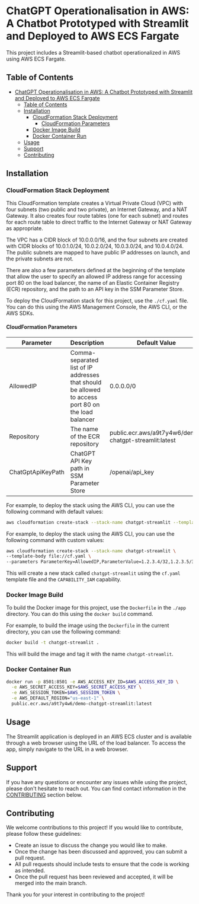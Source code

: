 # ChatGPT Operationalisation in AWS: A Chatbot Prototyped with Streamlit and Deployed to AWS ECS Fargate

This project includes a Streamlit-based chatbot operationalized in AWS using AWS ECS Fargate.

## Table of Contents

- [ChatGPT Operationalisation in AWS: A Chatbot Prototyped with Streamlit and Deployed to AWS ECS Fargate](#chatgpt-operationalisation-in-aws-a-chatbot-prototyped-with-streamlit-and-deployed-to-aws-ecs-fargate)
  - [Table of Contents](#table-of-contents)
  - [Installation](#installation)
    - [CloudFormation Stack Deployment](#cloudformation-stack-deployment)
      - [CloudFormation Parameters](#cloudformation-parameters)
    - [Docker Image Build](#docker-image-build)
    - [Docker Container Run](#docker-container-run)
  - [Usage](#usage)
  - [Support](#support)
  - [Contributing](#contributing)

## Installation

### CloudFormation Stack Deployment

This CloudFormation template creates a Virtual Private Cloud (VPC) with four subnets (two public and two private), an Internet Gateway, and a NAT Gateway. It also creates four route tables (one for each subnet) and routes for each route table to direct traffic to the Internet Gateway or NAT Gateway as appropriate.

The VPC has a CIDR block of 10.0.0.0/16, and the four subnets are created with CIDR blocks of 10.0.1.0/24, 10.0.2.0/24, 10.0.3.0/24, and 10.0.4.0/24. The public subnets are mapped to have public IP addresses on launch, and the private subnets are not.

There are also a few parameters defined at the beginning of the template that allow the user to specify an allowed IP address range for accessing port 80 on the load balancer, the name of an Elastic Container Registry (ECR) repository, and the path to an API key in the SSM Parameter Store.

To deploy the CloudFormation stack for this project, use the `./cf.yaml` file. You can do this using the AWS Management Console, the AWS CLI, or the AWS SDKs.

#### CloudFormation Parameters

| Parameter | Description | Default Value |
| --- | --- | --- |
| AllowedIP | Comma-separated list of IP addresses that should be allowed to access port 80 on the load balancer | 0.0.0.0/0 |
| Repository | The name of the ECR repository | public.ecr.aws/a9t7y4w6/demo-chatgpt-streamlit:latest |
| ChatGptApiKeyPath | ChatGPT API Key path in SSM Parameter Store | /openai/api_key |

For example, to deploy the stack using the AWS CLI, you can use the following command with default values:

```bash
aws cloudformation create-stack --stack-name chatgpt-streamlit --template-body file://cf.yaml --capabilities CAPABILITY_IAM
```

For example, to deploy the stack using the AWS CLI, you can use the following command with custom values:

```bash
aws cloudformation create-stack --stack-name chatgpt-streamlit \
--template-body file://cf.yaml \
--parameters ParameterKey=AllowedIP,ParameterValue=1.2.3.4/32,1.2.3.5/32 ParameterKey=Repository,ParameterValue=public.ecr.aws/a9t7y4w6/demo-chatgpt-streamlit:latest ParameterKey=ChatGptApiKeyPath,ParameterValue=/openai/api_key
```

This will create a new stack called `chatgpt-streamlit` using the `cf.yaml` template file and the `CAPABILITY_IAM` capability.

### Docker Image Build

To build the Docker image for this project, use the `Dockerfile` in the `./app` directory. You can do this using the `docker build` command.

For example, to build the image using the `Dockerfile` in the current directory, you can use the following command:

```bash
docker build -t chatgpt-streamlit .
```

This will build the image and tag it with the name `chatgpt-streamlit`.

### Docker Container Run

```bash
docker run -p 8501:8501 -e AWS_ACCESS_KEY_ID=$AWS_ACCESS_KEY_ID \
  -e AWS_SECRET_ACCESS_KEY=$AWS_SECRET_ACCESS_KEY \
  -e AWS_SESSION_TOKEN=$AWS_SESSION_TOKEN \
  -e AWS_DEFAULT_REGION="us-east-1" \
  public.ecr.aws/a9t7y4w6/demo-chatgpt-streamlit:latest
```

## Usage

The Streamlit application is deployed in an AWS ECS cluster and is available through a web browser using the URL of the load balancer. To access the app, simply navigate to the URL in a web browser.

## Support

If you have any questions or encounter any issues while using the project, please don't hesitate to reach out. You can find contact information in the [CONTRIBUTING](#contributing) section below.

## Contributing

We welcome contributions to this project! If you would like to contribute, please follow these guidelines:

- Create an issue to discuss the change you would like to make.
- Once the change has been discussed and approved, you can submit a pull request.
- All pull requests should include tests to ensure that the code is working as intended.
- Once the pull request has been reviewed and accepted, it will be merged into the main branch.

Thank you for your interest in contributing to the project!

